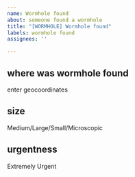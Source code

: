 ```yaml
---
name: Wormhole found
about: someone found a wormhole
title: "[WORMHOLE] Wormhole found"
labels: wormhole found
assignees: ''

---
```


## where was wormhole found
enter geocoordinates
## size
Medium/Large/Small/Microscopic
## urgentness
Extremely Urgent
